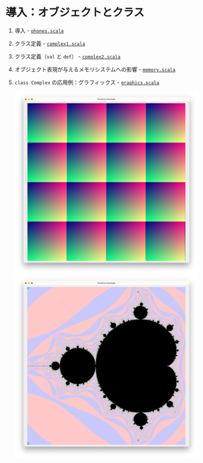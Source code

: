 # 導入：オブジェクトとクラス

1. 導入 - [`phones.scala`](src/phones.scala)

1. クラス定義 - [`complex1.scala`](src/complex1.scala)

1. クラス定義（`val` と `def`） - [`complex2.scala`](src/complex2.scala)

1. オブジェクト表現が与えるメモリシステムへの影響 - [`memory.scala`](src/memory.scala)

1. `class Complex` の応用例：グラフィックス - [`graphics.scala`](src/graphics.scala)

    ![](images/rainbow.png) ![](images/mandelbrot.png)
